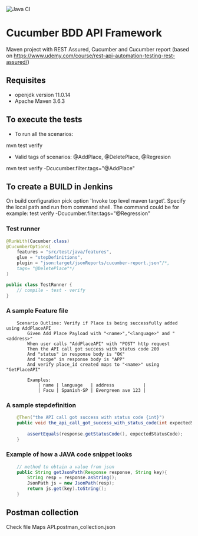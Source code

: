 ![Java CI](https://github.com/leomiro1/APIFramework/workflows/Java%20CI/badge.svg)

# Cucumber BDD API Framework
    
Maven project with REST Assured, Cucumber and Cucumber report (based on https://www.udemy.com/course/rest-api-automation-testing-rest-assured/)

## Requisites

* openjdk version 11.0.14
* Apache Maven 3.6.3

## To execute the tests

* To run all the scenarios: 

mvn test verify

* Valid tags of scenarios: @AddPlace, @DeletePlace, @Regresion

mvn test verify -Dcucumber.filter.tags="@AddPlace"

## To create a BUILD in Jenkins

On build configuration pick option 'Invoke top level maven target'.
Specify the local path and run from command shell. The command could be for example: test verify -Dcucumber.filter.tags="@Regression"

### Test runner
```Java
@RunWith(Cucumber.class)
@CucumberOptions(
    features = "src/test/java/features",
    glue = "stepDefinitions",
    plugin = "json:target/jsonReports/cucumber-report.json"/*,
    tags= "@DeletePlace"*/
)

public class TestRunner {
    // compile - test - verify    
}
```
### A sample Feature file
```gherkin
    Scenario Outline: Verify if Place is being successfully added using AddPlaceAPI
        Given Add Place Payload with "<name>","<language>" and "<address>"
        When user calls "AddPlaceAPI" with "POST" http request
        Then the API call got success with status code 200
        And "status" in response body is "OK"
        And "scope" in response body is "APP"
        And verify place_id created maps to "<name>" using "GetPlaceAPI"

        Examples:
            | name | language   | address           |
            | Facu | Spanish-SP | Evergreen ave 123 |
```
### A sample stepdefinition
```Java
    @Then("the API call got success with status code {int}")
    public void the_api_call_got_success_with_status_code(int expectedStatusCode) {
        
        assertEquals(response.getStatusCode(), expectedStatusCode);
    }
```
### Example of how a JAVA code snippet looks
```Java
    // method to obtain a value from json
    public String getJsonPath(Response response, String key){
        String resp = response.asString();
        JsonPath js = new JsonPath(resp);
        return js.get(key).toString();
    }
```
## Postman collection
Check file Maps API.postman_collection.json

